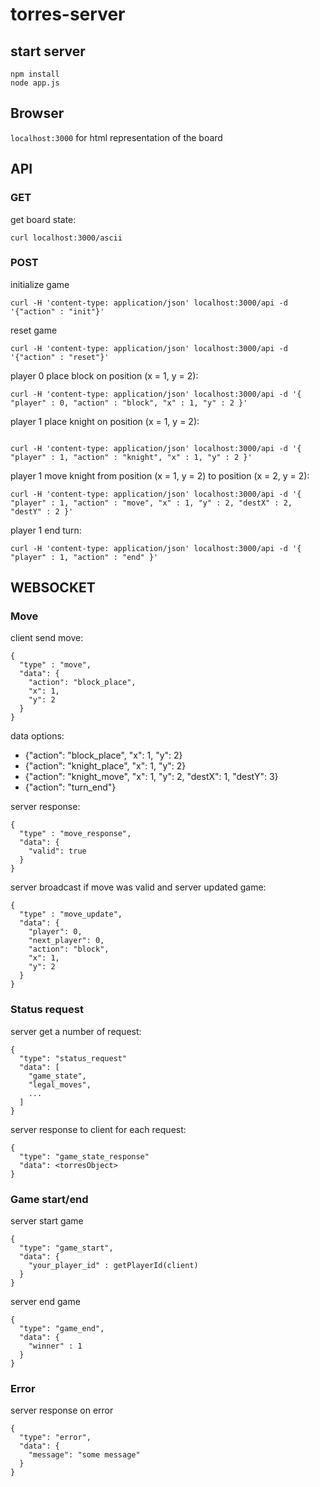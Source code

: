 # torres-server

## start server

```
npm install
node app.js
```

## Browser

`localhost:3000` for html representation of the board

## API

### GET
get board state:
```
curl localhost:3000/ascii
```
### POST
initialize game 
```
curl -H 'content-type: application/json' localhost:3000/api -d '{"action" : "init"}'
```

reset game
```
curl -H 'content-type: application/json' localhost:3000/api -d '{"action" : "reset"}'
```

player 0 place block on position (x = 1, y = 2):
```
curl -H 'content-type: application/json' localhost:3000/api -d '{ "player" : 0, "action" : "block", "x" : 1, "y" : 2 }'
```

player 1 place knight on position (x = 1, y = 2):
```

curl -H 'content-type: application/json' localhost:3000/api -d '{ "player" : 1, "action" : "knight", "x" : 1, "y" : 2 }'
```

player 1 move knight from position (x = 1, y = 2) to  position (x = 2, y = 2):
```
curl -H 'content-type: application/json' localhost:3000/api -d '{ "player" : 1, "action" : "move", "x" : 1, "y" : 2, "destX" : 2, "destY" : 2 }'
```

player 1 end turn:
```
curl -H 'content-type: application/json' localhost:3000/api -d '{ "player" : 1, "action" : "end" }'
```

## WEBSOCKET

### Move 

client send move:
```
{
  "type" : "move",
  "data": {
    "action": "block_place",
    "x": 1,
    "y": 2
  }
}
```
data options: 
* {"action": "block_place", "x": 1, "y": 2}
* {"action": "knight_place", "x": 1, "y": 2}
* {"action": "knight_move", "x": 1, "y": 2, "destX": 1, "destY": 3}
* {"action": "turn_end"}
 

server response:
```
{
  "type" : "move_response",
  "data": {
    "valid": true 
  }
}
```

server broadcast if move was valid and server updated game:
```
{
  "type" : "move_update",
  "data": {
    "player": 0,
    "next_player": 0,
    "action": "block",
    "x": 1,
    "y": 2
  }
}
```

### Status request
server get a number of request:
```
{
  "type": "status_request"
  "data": [
    "game_state",
    "legal_moves",
    ...
  ]
}
```

server response to client for each request:
```
{
  "type": "game_state_response"
  "data": <torresObject>
}
```
### Game start/end 
server start game
```
{
  "type": "game_start",
  "data": {
    "your_player_id" : getPlayerId(client)
  }
}
```
server end game 
```
{
  "type": "game_end",
  "data": {
    "winner" : 1
  }
}
```

### Error
server response on error
```
{
  "type": "error",
  "data": {
    "message": "some message"
  }
}
```